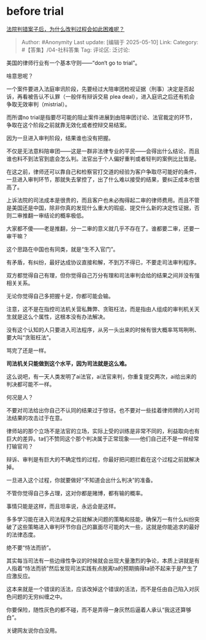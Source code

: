 # before trial
[法院判错案子后，为什么改判过程会如此困难呢？](https://www.zhihu.com/question/15254583616/answer/1904232769053259422)

> Author: #Anonymity
> Last update: [编辑于 2025-05-10]
> Link:
> Category: #【答集】/04-社科答集 
> Tag:
> 评论区:
> 泛讨论:  

美国的律师行业有一个基本守则——“don‘t go to trial”。

啥意思呢？

一个案件要进入法庭审讯阶段，先要经过大陪审团检视证据（刑事）决定是否起诉，再看被告认不认罪（一般伴有辩诉交易 plea deal），进入庭讯之后还有机会争取无效审判（mistrial）。

而所谓no trial是指要尽可能的阻止案件进展到由陪审团讨论、法官裁定的环节，争取在这个阶段之前就靠无效化或者控辩交易结案。

因为一旦进入审判阶段，结果谁也没有把握。

不仅是无法意料陪审团——这是一群非法律专业的平民——会得出什么结论，而且谁也料不到法官到底会怎么判。法官出于个人偏好重判或者轻判的案例比比皆是。

在这之前，律师还可以靠自己和检察官打交道的经验为客户争取尽可能好的条件，一旦进入审判环节，那就失去掌控了，出了什么难以接受的结果，要纠正成本也很高了。

上诉法院的司法成本是很贵的，而且客户也未必掏得起二审的律师费用。而且不管是美国还是中国，除非你真的发现什么重大的瑕疵、提交什么新的决定性证据，否则二审推翻一审结论的概率极低。

大家都不傻——老是推翻，分一二审的意义就几乎不存在了。谁都要二审，还要一审干嘛？

这个思路在中国也有同类，就是“生不入官门”。

有矛盾，有纠纷，最好达成协议直接和解，不到万不得已，不要走司法审判程序。

双方都觉得自己有理，但你觉得自己万分有理和司法审判会给的结果之间并没有强相关关系。

无论你觉得自己多把握十足，你都可能会输。

注意，这不是在指控司法机关营私舞弊、贪赃枉法，而是指由人组成的审判机关天生就是这么个属性，这根本没有办法解决。

没有这个认知的人只要进入司法程序，从另一头出来的时候有很大概率骂骂咧咧、要大叫“贪赃枉法”。

骂完了还是一样。

**司法机关只能做到这个水平，因为司法就是这么难。**

这么说吧，有一天人类发明了ai法官，ai法官来判，你重复提交两次，ai给出来的判决都可能不一样。

何况是人？

不要对司法给出你自己不认同的结果过于惊讶。也不要对一些挂着律师牌的人对司法结果的攻击过于在意。

律师站的那个立场不是法官的立场，实际上受的训练是非常不同的，利益取向也有巨大的差异。ta们不赞同这个那个判决属于正常现象——他们自己还不是一样经常打输官司？

辩诉、审判是有巨大的不确定性的过程，你最好把问题拦截在这个过程之前就解决掉。

一旦进入这个过程，你就要做好“不知道会出什么判决”的准备。

不管你觉得自己多占理，这对你都是赌博，都有输的概率。

事情只能是这样，而且坦率说，永远会是这样。

多多学习能在进入司法程序之前就解决问题的策略和技能，确保万一有什么纠纷突破了这些策略进入审判环节你自己的赢面尽可能的大一些，这就是你能追求的最好的法律态度。

绝不要“恃法而骄”。

其实每当司法有一些边缘性争议的时候就会出现大量激烈的争论，本质上讲就是有人指着“恃法而骄”然后发现司法实践有点脱离ta的预期搞得ta骄不起来于是产生了应激反应。

这本来就是一个错误的活法，应该改掉这个错误的活法，而不是任由自己陷入对灰色问题的无穷纠缠之中。

你要保险，随性灰色的都不碰，而不是弄得一身灰然后逼着人承认“我这还算够白”。

关键网友说你白没用。
